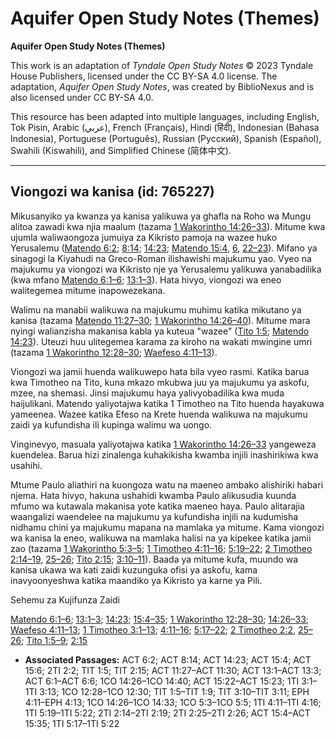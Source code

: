 # Aquifer Open Study Notes (Themes)

**Aquifer Open Study Notes (Themes)**

This work is an adaptation of *Tyndale Open Study Notes* © 2023 Tyndale House Publishers, licensed under the CC BY\-SA 4\.0 license. The adaptation, *Aquifer Open Study Notes*, was created by BiblioNexus and is also licensed under CC BY\-SA 4\.0\.

This resource has been adapted into multiple languages, including English, Tok Pisin, Arabic (عربي), French (Français), Hindi (हिंदी), Indonesian (Bahasa Indonesia), Portuguese (Português), Russian (Русский), Spanish (Español), Swahili (Kiswahili), and Simplified Chinese (简体中文).



--------------------------------

## Viongozi wa kanisa (id: 765227)

Mikusanyiko ya kwanza ya kanisa yalikuwa ya ghafla na Roho wa Mungu alitoa zawadi kwa njia maalum (tazama [1 Wakorintho 14:26–33](https://ref.ly/1Cor14:26-1Cor14:33)). Mitume kwa ujumla waliwaongoza jumuiya za Kikristo pamoja na wazee huko Yerusalemu ([Matendo 6:2](https://ref.ly/Acts6:2); [8:14](https://ref.ly/Acts8:14); [14:23](https://ref.ly/Acts14:23); [Matendo 15:4](https://ref.ly/Acts15:4), [6](https://ref.ly/Acts15:6), [22–23](https://ref.ly/Acts15:22-Acts15:23)). Mifano ya sinagogi la Kiyahudi na Greco\-Roman ilishawishi majukumu yao. Vyeo na majukumu ya viongozi wa Kikristo nje ya Yerusalemu yalikuwa yanabadilika (kwa mfano [Matendo 6:1–6](https://ref.ly/Acts6:1-Acts6:6); [13:1–3](https://ref.ly/Acts13:1-Acts13:3)). Hata hivyo, viongozi wa eneo walitegemea mitume inapowezekana.

Walimu na manabii walikuwa na majukumu muhimu katika mikutano ya kanisa (tazama [Matendo 11:27–30](https://ref.ly/Acts11:27-Acts11:30); [1 Wakorintho 14:26–40](https://ref.ly/1Cor14:26-1Cor14:40)). Mitume mara nyingi walianzisha makanisa kabla ya kuteua "wazee" ([Tito 1:5](https://ref.ly/Titus1:5); [Matendo 14:23](https://ref.ly/Acts14:23)). Uteuzi huu ulitegemea karama za kiroho na wakati mwingine umri (tazama [1 Wakorintho 12:28–30](https://ref.ly/1Cor12:28-1Cor12:30); [Waefeso 4:11–13](https://ref.ly/Eph4:11-Eph4:13)).

Viongozi wa jamii huenda walikuwepo hata bila vyeo rasmi. Katika barua kwa Timotheo na Tito, kuna mkazo mkubwa juu ya majukumu ya askofu, mzee, na shemasi. Jinsi majukumu haya yalivyobadilika kwa muda haijulikani. Matendo yaliyotajwa katika 1 Timotheo na Tito huenda hayakuwa yameenea. Wazee katika Efeso na Krete huenda walikuwa na majukumu zaidi ya kufundisha ili kupinga walimu wa uongo.

Vinginevyo, masuala yaliyotajwa katika [1 Wakorintho 14:26–33](https://ref.ly/1Cor14:26-1Cor14:33) yangeweza kuendelea. Barua hizi zinalenga kuhakikisha kwamba injili inashirikiwa kwa usahihi.

Mtume Paulo aliathiri na kuongoza watu na maeneo ambako alishiriki habari njema. Hata hivyo, hakuna ushahidi kwamba Paulo alikusudia kuunda mfumo wa kutawala makanisa yote katika maeneo haya. Paulo alitarajia waangalizi waendelee na majukumu ya kufundisha injili na kudumisha nidhamu chini ya majukumu mapana na mamlaka ya mitume. Kama viongozi wa kanisa la eneo, walikuwa na mamlaka halisi na ya kipekee katika jamii zao (tazama [1 Wakorintho 5:3–5](https://ref.ly/1Cor5:3-1Cor5:5); [1 Timotheo 4:11–16](https://ref.ly/1Tim4:11-1Tim4:16); [5:19–22](https://ref.ly/1Tim5:19-1Tim5:22); [2 Timotheo 2:14–19](https://ref.ly/2Tim2:14-2Tim2:19), [25–26](https://ref.ly/2Tim2:25-2Tim2:26); [Tito 2:15](https://ref.ly/Titus2:15); [3:10–11](https://ref.ly/Titus3:10-Titus3:11)). Baada ya mitume kufa, muundo wa kanisa ukawa wa kati zaidi kuzunguka ofisi ya askofu, kama inavyoonyeshwa katika maandiko ya Kikristo ya karne ya Pili.

Sehemu za Kujifunza Zaidi

[Matendo 6:1–6](https://ref.ly/Acts6:1-Acts6:6); [13:1–3](https://ref.ly/Acts13:1-Acts13:3); [14:23](https://ref.ly/Acts14:23); [15:4–35](https://ref.ly/Acts15:4-Acts15:35); [1 Wakorintho 12:28–30](https://ref.ly/1Cor12:28-1Cor12:30); [14:26–33](https://ref.ly/1Cor14:26-1Cor14:33); [Waefeso 4:11–13](https://ref.ly/Eph4:11-Eph4:13); [1 Timotheo 3:1–13](https://ref.ly/1Tim3:1-1Tim3:13); [4:11–16](https://ref.ly/1Tim4:11-1Tim4:16); [5:17–22](https://ref.ly/1Tim5:17-1Tim5:22); [2 Timotheo 2:2](https://ref.ly/2Tim2:2), [25–26](https://ref.ly/2Tim2:25-2Tim2:26); [Tito 1:5–9](https://ref.ly/Titus1:5-Titus1:9); [2:15](https://ref.ly/Titus2:15)

* **Associated Passages:** ACT 6:2; ACT 8:14; ACT 14:23; ACT 15:4; ACT 15:6; 2TI 2:2; TIT 1:5; TIT 2:15; ACT 11:27–ACT 11:30; ACT 13:1–ACT 13:3; ACT 6:1–ACT 6:6; 1CO 14:26–1CO 14:40; ACT 15:22–ACT 15:23; 1TI 3:1–1TI 3:13; 1CO 12:28–1CO 12:30; TIT 1:5–TIT 1:9; TIT 3:10–TIT 3:11; EPH 4:11–EPH 4:13; 1CO 14:26–1CO 14:33; 1CO 5:3–1CO 5:5; 1TI 4:11–1TI 4:16; 1TI 5:19–1TI 5:22; 2TI 2:14–2TI 2:19; 2TI 2:25–2TI 2:26; ACT 15:4–ACT 15:35; 1TI 5:17–1TI 5:22

